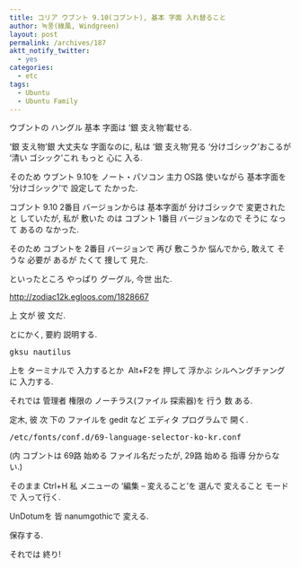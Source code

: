 ```yaml
---
title: コリア ウブント 9.10(コブント), 基本 字面 入れ替ること
author: 녹풍(綠風, Windgreen)
layout: post
permalink: /archives/187
aktt_notify_twitter:
  - yes
categories:
  - etc
tags:
  - Ubuntu
  - Ubuntu Family
---
```

ウブントの ハングル 基本 字面は &#8216;銀 支え物&#8217;載せる.

&#8216;銀 支え物&#8217;銀 大丈夫な 字面なのに, 私は &#8216;銀 支え物&#8217;見る &#8216;分けゴシック&#8217;おこるが &#8216;清い ゴシック&#8217;これ もっと 心に 入る.

そのため ウブント 9.10を ノート・パソコン 主力 OS路 使いながら 基本字面を &#8216;分けゴシック&#8217;で 設定して たかった.

コブント 9.10 2番目 バージョンからは 基本字面が 分けゴシックで 変更されたと していたが, 私が 敷いた のは コブント 1番目 バージョンなので そうに なって あるの なかった.

そのため コブントを 2番目 バージョンで 再び 敷こうか 悩んでから, 敢えて そうな 必要が あるが たくて 捜して 見た.

といったところ やっぱり グーグル, 今世 出た.

<a href="http://zodiac12k.egloos.com/1828667" target="_blank">http://zodiac12k.egloos.com/1828667</a>

上 文が 彼 文だ.

とにかく, 要約 説明する.</p> 

<pre class="brush:plain">gksu nautilus</pre></p> 

上を ターミナルで 入力するとか &nbsp;Alt+F2を 押して 浮かぶ シルヘングチァングに 入力する.

それでは 管理者 権限の ノーチラス(ファイル 探索器)を 行う 数 ある.

定木, 彼 次 下の ファイルを gedit など エディタ プログラムで 開く.</p> 

<pre class="brush:plain">/etc/fonts/conf.d/69-language-selector-ko-kr.conf</pre></p> 

(内 コブントは 69路 始める ファイル名だったが, 29路 始める 指導 分からない.)

そのまま Ctrl+H 私 メニューの &#8216;編集 &#8211; 変えること&#8217;を 選んで 変えること モードで 入って行く.

UnDotumを 皆 nanumgothicで 変える.

保存する.

それでは 終り!